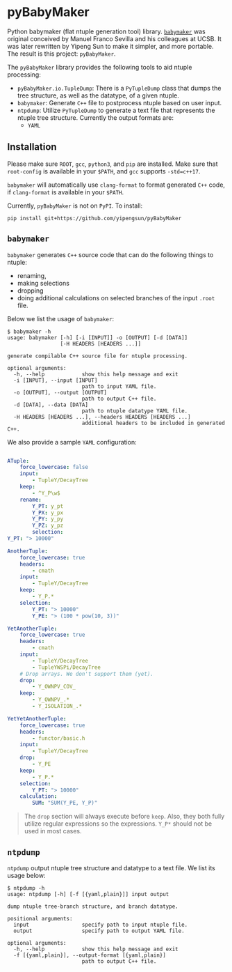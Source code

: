 # pyBabyMaker
Python babymaker (flat ntuple generation tool) library. [`babymaker`](https://github.com/manuelfs/babymaker)
was original conceived by Manuel Franco Sevilla and his colleagues
at UCSB. It was later rewritten by Yipeng Sun to make it simpler, and more
portable. The result is this project: `pyBabyMaker`.

The `pyBabyMaker` library provides the following tools to aid ntuple
processing:
* `pyBabyMaker.io.TupleDump`: There is a `PyTupleDump` class that dumps the
  tree structure, as well as the datatype, of a given ntuple.
* `babymaker`: Generate `C++` file to postprocess ntuple based on user input.
* `ntpdump`: Utilize `PyTupleDump` to generate a text file that represents the
  ntuple tree structure. Currently the output formats are:
  * `YAML`


## Installation
Please make sure `ROOT`, `gcc`, `python3`, and `pip` are installed. Make sure
that `root-config` is available in your `$PATH`, and `gcc` supports `-std=c++17`.

`babymaker` will automatically use `clang-format` to format generated `C++`
code, if `clang-format` is available in your `$PATH`.

Currently, `pyBabyMaker` is not on `PyPI`. To install:
```
pip install git+https://github.com/yipengsun/pyBabyMaker
```


## `babymaker`
`babymaker` generates `C++` source code that can do the following things to
ntuple:
* renaming,
* making selections
* dropping
* doing additional calculations
  on selected branches of the input `.root` file.

Below we list the usage of `babymaker`:
```
$ babymaker -h
usage: babymaker [-h] [-i [INPUT]] -o [OUTPUT] [-d [DATA]]
                 [-H HEADERS [HEADERS ...]]

generate compilable C++ source file for ntuple processing.

optional arguments:
  -h, --help            show this help message and exit
  -i [INPUT], --input [INPUT]
                        path to input YAML file.
  -o [OUTPUT], --output [OUTPUT]
                        path to output C++ file.
  -d [DATA], --data [DATA]
                        path to ntuple datatype YAML file.
  -H HEADERS [HEADERS ...], --headers HEADERS [HEADERS ...]
                        additional headers to be included in generated C++.
```

We also provide a sample `YAML` configuration:
```
```

```yaml
ATuple:
    force_lowercase: false
    input:
        - TupleY/DecayTree
    keep:
        - ^Y_P\w$
    rename:
        Y_PT: y_pt
        Y_PX: y_px
        Y_PY: y_py
        Y_PZ: y_pz
        selection:
Y_PT: "> 10000"

AnotherTuple:
    force_lowercase: true
    headers:
        - cmath
    input:
        - TupleY/DecayTree
    keep:
        - Y_P.*
    selection:
        Y_PT: "> 10000"
        Y_PE: "> (100 * pow(10, 3))"

YetAnotherTuple:
    force_lowercase: true
    headers:
        - cmath
    input:
        - TupleY/DecayTree
        - TupleYWSPi/DecayTree
    # Drop arrays. We don't support them (yet).
    drop:
        - Y_OWNPV_COV_
    keep:
        - Y_OWNPV_.*
        - Y_ISOLATION_.*

YetYetAnotherTuple:
    force_lowercase: true
    headers:
        - functor/basic.h
    input:
        - TupleY/DecayTree
    drop:
        - Y_PE
    keep:
        - Y_P.*
    selection:
        Y_PT: "> 10000"
    calculation:
        SUM: "SUM(Y_PE, Y_P)"
```

> The `drop` section will always execute before `keep`. Also, they both fully
> utilize regular expressions so the expressions.
> `Y_P*` should not be used in most cases.


## `ntpdump`
`ntpdump` output ntuple tree structure and datatype to a text file. We list its
usage below:

```
$ ntpdump -h
usage: ntpdump [-h] [-f [{yaml,plain}]] input output

dump ntuple tree-branch structure, and branch datatype.

positional arguments:
  input                 specify path to input ntuple file.
  output                specify path to output YAML file.

optional arguments:
  -h, --help            show this help message and exit
  -f [{yaml,plain}], --output-format [{yaml,plain}]
                        path to output C++ file.
```
